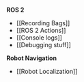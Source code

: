 **ROS 2**
- [[Recording Bags]]
- [[ROS 2 Actions]]
- [[Console logs]]
- [[Debugging stuff]]

**Robot Navigation**
- [[Robot Localization]]